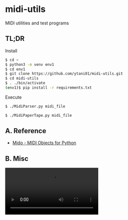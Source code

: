 # midi-utils

MIDI utilities and test programs

## TL;DR

Install
```bash
$ cd ~
$ python3 -m venv env1
$ cd env1
$ git clone https://github.com/ytani01/midi-utils.git
$ cd midi-utils
$ . ./bin/activate
(env1)$ pip install -r requirements.txt
```

Execute
```bash
$ ./MidiParser.py midi_file

$ ./MidiPaperTape.py midi_file
```


## A. Reference

* [Mido - MIDI Objects for Python](https://mido.readthedocs.io/en/latest/)

## B. Misc

![](docs/mido_play.mp4)
